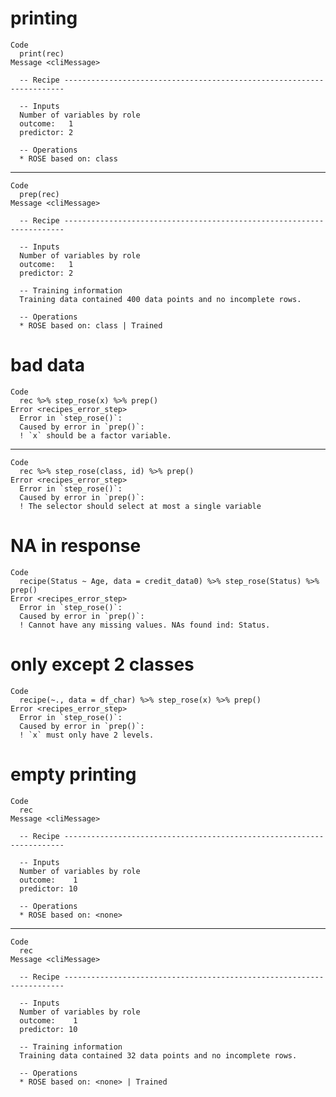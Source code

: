 # printing

    Code
      print(rec)
    Message <cliMessage>
      
      -- Recipe ----------------------------------------------------------------------
      
      -- Inputs 
      Number of variables by role
      outcome:   1
      predictor: 2
      
      -- Operations 
      * ROSE based on: class

---

    Code
      prep(rec)
    Message <cliMessage>
      
      -- Recipe ----------------------------------------------------------------------
      
      -- Inputs 
      Number of variables by role
      outcome:   1
      predictor: 2
      
      -- Training information 
      Training data contained 400 data points and no incomplete rows.
      
      -- Operations 
      * ROSE based on: class | Trained

# bad data

    Code
      rec %>% step_rose(x) %>% prep()
    Error <recipes_error_step>
      Error in `step_rose()`:
      Caused by error in `prep()`:
      ! `x` should be a factor variable.

---

    Code
      rec %>% step_rose(class, id) %>% prep()
    Error <recipes_error_step>
      Error in `step_rose()`:
      Caused by error in `prep()`:
      ! The selector should select at most a single variable

# NA in response

    Code
      recipe(Status ~ Age, data = credit_data0) %>% step_rose(Status) %>% prep()
    Error <recipes_error_step>
      Error in `step_rose()`:
      Caused by error in `prep()`:
      ! Cannot have any missing values. NAs found ind: Status.

# only except 2 classes

    Code
      recipe(~., data = df_char) %>% step_rose(x) %>% prep()
    Error <recipes_error_step>
      Error in `step_rose()`:
      Caused by error in `prep()`:
      ! `x` must only have 2 levels.

# empty printing

    Code
      rec
    Message <cliMessage>
      
      -- Recipe ----------------------------------------------------------------------
      
      -- Inputs 
      Number of variables by role
      outcome:    1
      predictor: 10
      
      -- Operations 
      * ROSE based on: <none>

---

    Code
      rec
    Message <cliMessage>
      
      -- Recipe ----------------------------------------------------------------------
      
      -- Inputs 
      Number of variables by role
      outcome:    1
      predictor: 10
      
      -- Training information 
      Training data contained 32 data points and no incomplete rows.
      
      -- Operations 
      * ROSE based on: <none> | Trained

